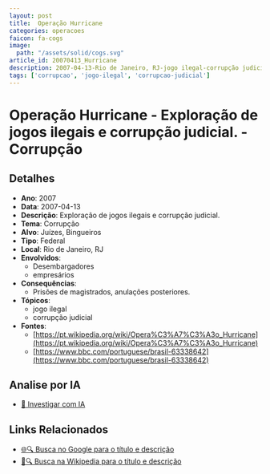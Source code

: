 ```yaml
---
layout: post
title:  Operação Hurricane
categories: operacoes
faicon: fa-cogs
image:
  path: "/assets/solid/cogs.svg"
article_id: 20070413_Hurricane
description: 2007-04-13-Rio de Janeiro, RJ-jogo ilegal-corrupção judicial
tags: ['corrupcao', 'jogo-ilegal', 'corrupcao-judicial']
---
```


# Operação Hurricane - Exploração de jogos ilegais e corrupção judicial. - Corrupção

## Detalhes
- **Ano**: 2007
- **Data**: 2007-04-13
- **Descrição**: Exploração de jogos ilegais e corrupção judicial.
- **Tema**: Corrupção
- **Alvo**: Juízes, Bingueiros
- **Tipo**: Federal
- **Local**: Rio de Janeiro, RJ
- **Envolvidos**:
  - Desembargadores
  - empresários
- **Consequências**:
  - Prisões de magistrados, anulações posteriores.
- **Tópicos**:
  - jogo ilegal
  - corrupção judicial
- **Fontes**:
  - [https://pt.wikipedia.org/wiki/Opera%C3%A7%C3%A3o_Hurricane](https://pt.wikipedia.org/wiki/Opera%C3%A7%C3%A3o_Hurricane)
  - [https://www.bbc.com/portuguese/brasil-63338642](https://www.bbc.com/portuguese/brasil-63338642)

## Analise por IA
- [🤖 Investigar com IA](https://www.perplexity.ai/search?q=%22opera%C3%A7%C3%A3o%20policial%20Brasil%22%20Opera%C3%A7%C3%A3o%20Hurricane%20Explora%C3%A7%C3%A3o%20de%20jogos%20ilegais%20e%20corrup%C3%A7%C3%A3o%20judicial.%20Rio%20de%20Janeiro%2C%20RJ%202007-04-13)

## Links Relacionados
- [🌐🔍 Busca no Google para o título e descrição](https://www.google.com/search?q=%22opera%C3%A7%C3%A3o%20policial%20Brasil%22%20Opera%C3%A7%C3%A3o%20Hurricane%20Explora%C3%A7%C3%A3o%20de%20jogos%20ilegais%20e%20corrup%C3%A7%C3%A3o%20judicial.%20Rio%20de%20Janeiro%2C%20RJ%202007-04-13)
- [📖🔍 Busca na Wikipedia para o título e descrição](https://pt.wikipedia.org/w/index.php?search=%22opera%C3%A7%C3%A3o%20policial%20Brasil%22%20Opera%C3%A7%C3%A3o%20Hurricane%20Explora%C3%A7%C3%A3o%20de%20jogos%20ilegais%20e%20corrup%C3%A7%C3%A3o%20judicial.%20Rio%20de%20Janeiro%2C%20RJ%202007-04-13)

